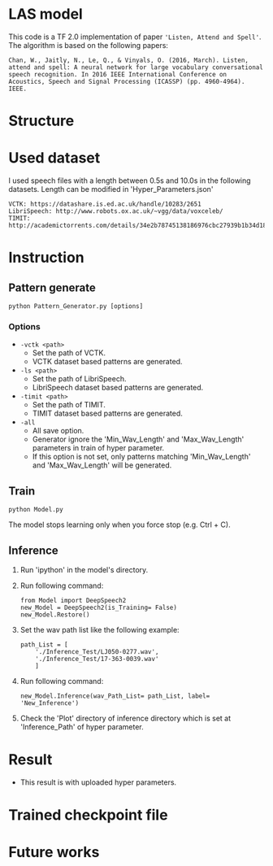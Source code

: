 # LAS model
This code is a TF 2.0 implementation of paper `'Listen, Attend and Spell'`. The algorithm is based on the following papers:

```
Chan, W., Jaitly, N., Le, Q., & Vinyals, O. (2016, March). Listen, attend and spell: A neural network for large vocabulary conversational speech recognition. In 2016 IEEE International Conference on Acoustics, Speech and Signal Processing (ICASSP) (pp. 4960-4964). IEEE.
```

# Structure

# Used dataset
I used speech files with a length between 0.5s and 10.0s in the following datasets. Length can be modified in 'Hyper_Parameters.json'

```
VCTK: https://datashare.is.ed.ac.uk/handle/10283/2651
LibriSpeech: http://www.robots.ox.ac.uk/~vgg/data/voxceleb/    
TIMIT: http://academictorrents.com/details/34e2b78745138186976cbc27939b1b34d18bd5b3
```

# Instruction

## Pattern generate

```
python Pattern_Generator.py [options]
```

### Options
* `-vctk <path>`
    * Set the path of VCTK.
    * VCTK dataset based patterns are generated.
* `-ls <path>`
    * Set the path of LibriSpeech.
    * LibriSpeech dataset based patterns are generated.
* `-timit <path>`
    * Set the path of TIMIT.
    * TIMIT dataset based patterns are generated.
* `-all`
    * All save option.
    * Generator ignore the 'Min_Wav_Length' and 'Max_Wav_Length' parameters in train of hyper parameter.
    * If this option is not set, only patterns matching 'Min_Wav_Length' and 'Max_Wav_Length' will be generated.

## Train

```
python Model.py
```

The model stops learning only when you force stop (e.g. Ctrl + C).


## Inference

1. Run 'ipython' in the model's directory.
2. Run following command:

    ```
    from Model import DeepSpeech2
    new_Model = DeepSpeech2(is_Training= False)
    new_Model.Restore()
    ```

3. Set the wav path list like the following example:

    ```
    path_List = [
        './Inference_Test/LJ050-0277.wav',
        './Inference_Test/17-363-0039.wav'
        ]
    ```

4. Run following command:

    ```
    new_Model.Inference(wav_Path_List= path_List, label= 'New_Inference')
    ```

5. Check the 'Plot' directory of inference directory which is set at 'Inference_Path' of hyper parameter.

# Result

* This result is with uploaded hyper parameters.


# Trained checkpoint file

# Future works